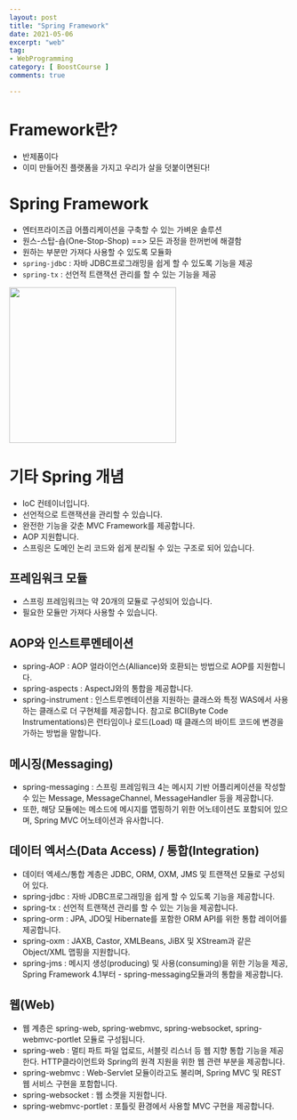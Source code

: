 ```yaml
---
layout: post
title: "Spring Framework"
date: 2021-05-06
excerpt: "web"
tag:
- WebProgramming
category: [ BoostCourse ]
comments: true

---
```


# Framework란?

- 반제품이다
- 이미 만들어진 플랫폼을 가지고 우리가 살을 덧붙이면된다!

# Spring Framework

- 엔터프라이즈급 어플리케이션을 구축할 수 있는 가벼운 솔루션
- 원스-스탑-숍(One-Stop-Shop) ==> 모든 과정을 한꺼번에 해결함
- 원하는 부분만 가져다 사용할 수 있도록 모듈화
- `spring-jdb`c : 자바 JDBC프로그래밍을 쉽게 할 수 있도록 기능을 제공
- `spring-tx` : 선언적 트랜잭션 관리를 할 수 있는 기능을 제공

<img src = "https://traveloving2030.github.io/jiwon/assets/img/post/부스트코스/38.png" height="280" width="300" />



# 기타 Spring 개념

- IoC 컨테이너입니다.
- 선언적으로 트랜잭션을 관리할 수 있습니다.
- 완전한 기능을 갖춘 MVC Framework를 제공합니다.
- AOP 지원합니다.
- 스프링은 도메인 논리 코드와 쉽게 분리될 수 있는 구조로 되어 있습니다.


## 프레임워크 모듈
- 스프링 프레임워크는 약 20개의 모듈로 구성되어 있습니다.
- 필요한 모듈만 가져다 사용할 수 있습니다.


## AOP와 인스트루멘테이션

- spring-AOP : AOP 얼라이언스(Alliance)와 호환되는 방법으로 AOP를 지원합니다.
- spring-aspects : AspectJ와의 통합을 제공합니다.
- spring-instrument : 인스트루멘테이션을 지원하는 클래스와 특정 WAS에서 사용하는 클래스로 더 구현체를 제공합니다. 참고로 BCI(Byte Code Instrumentations)은 런타임이나 로드(Load) 때 클래스의 바이트 코드에 변경을 가하는 방법을 말합니다.


## 메시징(Messaging)

- spring-messaging : 스프링 프레임워크 4는 메시지 기반 어플리케이션을 작성할 수 있는 Message, MessageChannel, MessageHandler 등을 제공합니다. 
- 또한, 해당 모듈에는 메소드에 메시지를 맵핑하기 위한 어노테이션도 포함되어 있으며, Spring MVC 어노테이션과 유사합니다.


## 데이터 엑서스(Data Access) / 통합(Integration)

- 데이터 엑세스/통합 계층은 JDBC, ORM, OXM, JMS 및 트랜잭션 모듈로 구성되어 있다.
- spring-jdbc : 자바 JDBC프로그래밍을 쉽게 할 수 있도록 기능을 제공합니다.
- spring-tx : 선언적 트랜잭션 관리를 할 수 있는 기능을 제공합니다.
- spring-orm : JPA, JDO및 Hibernate를 포함한 ORM API를 위한 통합 레이어를 제공합니다.
- spring-oxm : JAXB, Castor, XMLBeans, JiBX 및 XStream과 같은 Object/XML 맵핑을 지원합니다.
- spring-jms : 메시지 생성(producing) 및 사용(consuming)을 위한 기능을 제공, Spring Framework 4.1부터 - spring-messaging모듈과의 통합을 제공합니다.


## 웹(Web)

- 웹 계층은 spring-web, spring-webmvc, spring-websocket, spring-webmvc-portlet 모듈로 구성됩니다.
- spring-web : 멀티 파트 파일 업로드, 서블릿 리스너 등 웹 지향 통합 기능을 제공한다. HTTP클라이언트와 Spring의 원격 지원을 위한 웹 관련 부분을 제공합니다.
- spring-webmvc : Web-Servlet 모듈이라고도 불리며, Spring MVC 및 REST 웹 서비스 구현을 포함합니다.
- spring-websocket : 웹 소켓을 지원합니다.
- spring-webmvc-portlet : 포틀릿 환경에서 사용할 MVC 구현을 제공합니다.